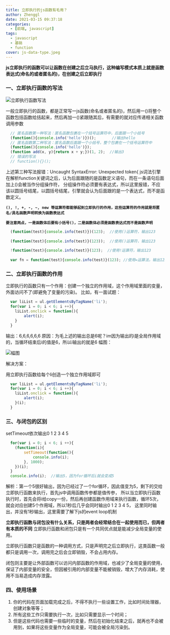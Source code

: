 ```yaml
---
title: 立即执行的js函数有毛用？
author: Zhenggl
date: 2021-03-15 09:37:18
categories:
  - [前端, javascript]
tags:
  - javascript
  - 基础
  - function
cover: js-data-type.jpeg
---
```


**js立即执行的函数可以让函数在创建之后立马执行，这种编写模式本质上就是函数表达式(命名的或者匿名的)，在创建之后立即执行**

### 一、立即执行函数的写法

![立即执行函数写法](immedialtely-js.png)

一般立即执行的函数，都是正常写一js函数(命名或者匿名的)，然后用一()将整个函数包括函数给括起来，然后再加一()紧跟随其后，有需要的就对应传递相关函数调用参数

```javascript
  // 匿名函数第一种写法：匿名函数包裹在一个括号运算符中，后面跟一个小括号
  (function(){console.info('hello')})();       //输出hello
  // 匿名函数第二种写法：匿名函数后面跟一个小括号，整个包裹在一个括号运算符中
  (function(){console.info('hello')});
  (function add(x, y){return x + y;})(1, 2);  //输出3
  // 错误的写法
  // function(){}();
```
上述第三种写法报错：Uncaught SyntaxError: Unexpected token{
js词法引擎在解析function关键词之后，认为后面跟随的是函数定义语句，而在一条语句后面加上()会被当作分组操作符，
分组操作符必须要有表达式，所以这里报错，不应该以圆括号结尾，以圆括号结尾，引擎就会认为后面跟的是一个表达式，而不是函数定义。

**`(), !, +, -, ~, new 等运算符都能够起到立即执行的作用，这些运算符的作用就是将匿名/具名函数声明转换为函数表达式`**

**`要注意两点，一是函数体后要有小括号()，二是函数体必须是函数表达式而不是函数声明`**
```javascript
  (function(test){console.info(test)})(123);  //使用()运算符，输出123
  
  (function(test){console.info(test)}(123));  //使用()运算符，输出123
  
  !function(test){console.info(test)}(123);  //使用!运算符，输出123
  
  var fn = function(test){console.info(test)}(123); //使用=运算法，输出123
```

### 二、立即执行函数的作用
立即执行的函数只有一个作用：创建一个独立的作用域，这个作用域里面的变量，外面访问不了(即避免了变量的污染)。
比如，有一面试题：
```javascript
  var liList = ul.getElementsByTagName('li');
  for(var i = 0; i < 6; i ++){
  	liList.onclick = function(){
  		alert(i);
  	}
  }
```
输出：6,6,6,6,6,6
原因：为毛上述的输出总是6呢？im因为输出的i是全局作用域的，当循环结束后i的值是6，所以i输出的就是6
幅图：

![幅图](immediately-js-result.png)

解决方案：

用立即执行函数给每个li创造一个独立作用域即可
```javascript
  var liList = ul.getElementsByTagName('li');
  for(var i = 0; i < 6; i ++){
  	liList.onclick = function(){
  		alert(i);
  	}(i);
  }
```
### 三、与闭包的区别
setTimeout依次输出0 1 2 3 4 5
```javascript
  for(var i = 0; i < 6; i ++){
	(function(i){
		setTimeout(function(){
			console.info(i);
		}, 1000);
	})(i);
  }
  console.info(i);  //输出5，因为for循环后i就会变成5
```
解析：第一个5很好输出，因为已经过了一个for循环，因此值变为5，剩下的交给立即执行函数来执行，首先js中调用函数传参都是值传参，
所以当立即执行函数执行时，首先会将i给copy一份，然后再创建函数作用域来执行函数，循环5次，就会对应创建5个作用域，所以1秒后几乎会同时输出0 1 2 3 4 5，
这里同时输出，并没有1秒输出，这里需要了解下js的event loop机制

**立即执行函数与闭包没有什么关系，只是两者会经常结合在一起使用而已，但两者有本质的不同**
立即执行函数和闭包只是有一个共同优点就是能减少全局变量的使用。

立即执行函数只是函数的一种调用方式，只是声明完之后立即执行，这类函数一般都只是调用一次，调用完之后会立即销毁，不会占用内存。

闭包则主要是让外部函数可以访问内部函数的作用域，也减少了全局变量的使用，保证了内部变量的安全，但因被引用的内部变量不能被销毁，增大了内存消耗，使用不当易造成内存泄露。

### 四、使用场景
1. 你的代码在页面加载完成之后，不得不执行一些设置工作，比如时间处理器，创建对象等等；
2. 所有这些工作只需要执行一次，比如只需要显示一个时间；
3. 但是这些代码也需要一些临时的变量，然后在初始化结束之后，就再也不会被用到，如果将这些变量作为全局变量，可能会被全局污染到。
